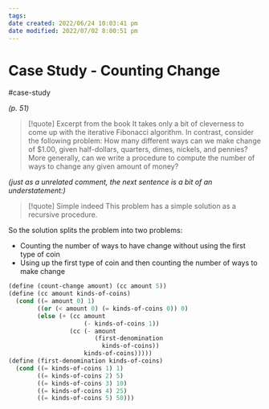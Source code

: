 ```yaml
---
tags: 
date created: 2022/06/24 10:03:41 pm
date modified: 2022/07/02 8:00:51 pm
---
```


# Case Study - Counting Change

#case-study

*(p. 51)*

> [!quote] Excerpt from the book
> It takes only a bit of cleverness to come up with the iterative Fibonacci algorithm. In contrast, consider the following problem: How many different ways can we make change of $1.00, given half-dollars, quarters, dimes, nickels, and pennies? More generally, can we write a procedure to compute the number of ways to change any given amount of money?

*(just as a unrelated comment, the next sentence is a bit of an understatement:)*

> [!quote] Simple indeed
> This problem has a simple solution as a recursive procedure.

So the solution splits the problem into two problems:

- Counting the number of ways to have change without using the first type of coin
- Using up the first type of coin and then counting the number of ways to make change

```scheme
(define (count-change amount) (cc amount 5))
(define (cc amount kinds-of-coins)
  (cond ((= amount 0) 1)
        ((or (< amount 0) (= kinds-of-coins 0)) 0)
        (else (+ (cc amount
                     (- kinds-of-coins 1))
                 (cc (- amount
                        (first-denomination
                          kinds-of-coins))
                     kinds-of-coins)))))
(define (first-denomination kinds-of-coins)
  (cond ((= kinds-of-coins 1) 1)
        ((= kinds-of-coins 2) 5)
        ((= kinds-of-coins 3) 10)
        ((= kinds-of-coins 4) 25)
        ((= kinds-of-coins 5) 50)))
```
